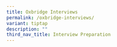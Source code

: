 ```yaml
---
title: Oxbridge Interviews
permalink: /oxbridge-interviews/
variant: tiptap
description: ""
third_nav_title: Interview Preparation
---
```

